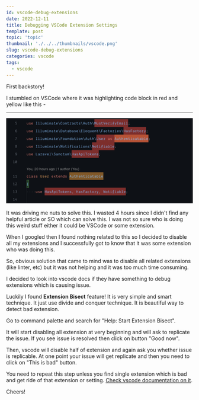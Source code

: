 ```yaml
---
id: vscode-debug-extensions
date: 2022-12-11
title: Debugging VSCode Extension Settings
template: post
topic: 'topic'
thumbnail: './../../thumbnails/vscode.png'
slug: vscode-debug-extensions
categories: vscode
tags:
  - vscode
---
```


First backstory!

I stumbled on VSCode where it was highlighting code block in red and yellow like this -
****
![showing-vscode-error-block](vscode-error.png)

It was driving me nuts to solve this. I wasted 4 hours since I didn't find any helpful article or SO which can solve this. I was not so sure who is doing this weird stuff either it could be VSCode or some extension.

When I googled then I found nothing related to this so I decided to disable all my extensions and I successfully got to know that it was some extension who was doing this.

So, obvious solution that came to mind was to disable all related extensions (like linter, etc) but it was not helping and it was too much time consuming.

I decided to look into vscode docs if they have something to debug extensions which is causing issue.

Luckily I found **Extension Bisect** feature! It is very simple and smart technique. It just use divide and conquer technique. It is beautiful way to detect bad extension.

Go to command palette and search for "Help: Start Extension Bisect".

It will start disabling all extension at very beginning and will ask to replicate the issue. If you see issue is resolved then click on button "Good now".

Then, vscode will disable half of extension and again ask you whether issue is replicable. At one point your issue will get replicate and then you need to click on "This is bad" button.

You need to repeat this step unless you find single extension which is bad and get ride of that extension or setting. [Check vscode documentation on it](https://code.visualstudio.com/blogs/2021/02/16/extension-bisect).

Cheers!
